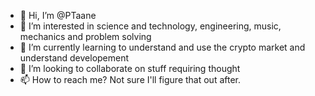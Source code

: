 - 👋 Hi, I’m @PTaane
- 👀 I’m interested in science and technology, engineering, music, mechanics and problem solving
- 🌱 I’m currently learning to understand and use the crypto market and understand developement
- 💞️ I’m looking to collaborate on stuff requiring thought
- 📫 How to reach me? Not sure I'll figure that out after.

<!---
PTaane/PTaane is a ✨ special ✨ repository because its `README.md` (this file) appears on your GitHub profile.
You can click the Preview link to take a look at your changes.
--->
